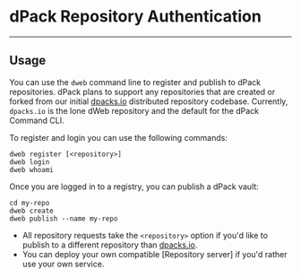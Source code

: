 # dPack Repository Authentication
---

## Usage

You can use the `dweb` command line to register and publish to dPack repositories. dPack plans to support any repositories that are created or forked from our initial [dpacks.io](https://dpacks.io) distributed repository codebase. Currently, `dpacks.io` is the lone dWeb repository and the default for the dPack Command CLI.

To register and login you can use the following commands:

```
dweb register [<repository>]
dweb login
dweb whoami
```

Once you are logged in to a registry, you can publish a dPack vault:

```
cd my-repo
dweb create
dweb publish --name my-repo
```

- All repository requests take the `<repository>` option if you'd like to publish to a different repository than [dpacks.io](https://dpacks.io).
- You can deploy your own compatible [Repository server] if you'd rather use your own service.

